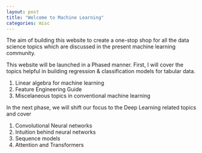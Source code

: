```yaml
---
layout: post
title: "Welcome to Machine Learning"
categories: misc
---
```


The aim of building this website to create a one-stop shop for all the data science topics which are discussed in the present machine learning community.

This website will be launched in a Phased manner. First, I will cover the topics helpful in building regression & classification models for tabular data.
1. Linear algebra for machine learning
2. Feature Engineering Guide
3. Miscelaneous topics in conventional machine learning

In the next phase, we will shift our focus to the Deep Learning related topics and cover 
1. Convolutional Neural networks
2. Intuition behind neural networks
3. Sequence models
4. Attention and Transformers
